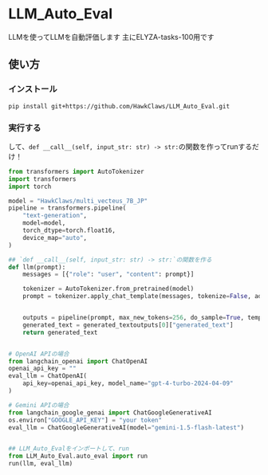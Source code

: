 # LLM_Auto_Eval

LLMを使ってLLMを自動評価します
主にELYZA-tasks-100用です

## 使い方

### インストール

`pip install git+https://github.com/HawkClaws/LLM_Auto_Eval.git`


### 実行する
して、`def __call__(self, input_str: str) -> str:`の関数を作ってrunするだけ！

```python
from transformers import AutoTokenizer
import transformers
import torch

model = "HawkClaws/multi_vecteus_7B_JP"
pipeline = transformers.pipeline(
    "text-generation",
    model=model,
    torch_dtype=torch.float16,
    device_map="auto",
)

## `def __call__(self, input_str: str) -> str:`の関数を作る
def llm(prompt):
    messages = [{"role": "user", "content": prompt}]

    tokenizer = AutoTokenizer.from_pretrained(model)
    prompt = tokenizer.apply_chat_template(messages, tokenize=False, add_generation_prompt=True)


    outputs = pipeline(prompt, max_new_tokens=256, do_sample=True, temperature=0.7, top_k=50, top_p=0.95)
    generated_text = generated_textoutputs[0]["generated_text"]
    return generated_text


# OpenAI APIの場合
from langchain_openai import ChatOpenAI
openai_api_key = ""
eval_llm = ChatOpenAI(
    api_key=openai_api_key, model_name="gpt-4-turbo-2024-04-09"
)

# Gemini APIの場合
from langchain_google_genai import ChatGoogleGenerativeAI
os.environ["GOOGLE_API_KEY"] = "your token"
eval_llm = ChatGoogleGenerativeAI(model="gemini-1.5-flash-latest")


## LLM_Auto_Evalをインポートして、run
from LLM_Auto_Eval.auto_eval import run
run(llm, eval_llm)

```

##